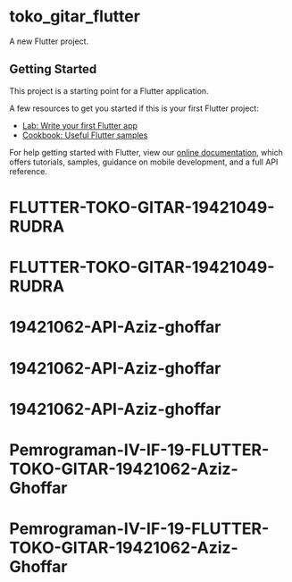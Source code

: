 # toko_gitar_flutter

A new Flutter project.

## Getting Started

This project is a starting point for a Flutter application.

A few resources to get you started if this is your first Flutter project:

- [Lab: Write your first Flutter app](https://flutter.dev/docs/get-started/codelab)
- [Cookbook: Useful Flutter samples](https://flutter.dev/docs/cookbook)

For help getting started with Flutter, view our
[online documentation](https://flutter.dev/docs), which offers tutorials,
samples, guidance on mobile development, and a full API reference.
# FLUTTER-TOKO-GITAR-19421049-RUDRA
# FLUTTER-TOKO-GITAR-19421049-RUDRA
# 19421062-API-Aziz-ghoffar
# 19421062-API-Aziz-ghoffar
# 19421062-API-Aziz-ghoffar
# Pemrograman-IV-IF-19-FLUTTER-TOKO-GITAR-19421062-Aziz-Ghoffar
# Pemrograman-IV-IF-19-FLUTTER-TOKO-GITAR-19421062-Aziz-Ghoffar
